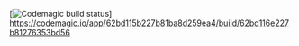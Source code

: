 [![Codemagic build status](https://api.codemagic.io/apps/627d60c63e384eb5f285c0c0/627d60c63e384eb5f285c0bf/status_badge.svg)]
https://codemagic.io/app/62bd115b227b81ba8d259ea4/build/62bd116e227b81276353bd56

